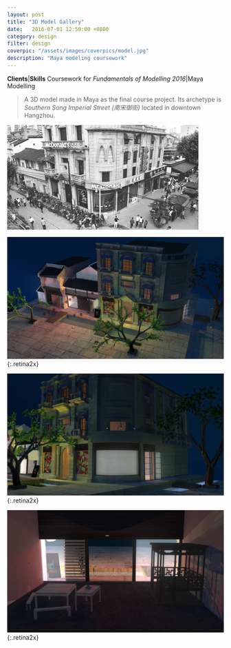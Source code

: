 ```yaml
---
layout: post
title: "3D Model Gallery"
date:   2016-07-01 12:50:00 +0800
category: design
filter: design
coverpic: "/assets/images/coverpics/model.jpg"
description: "Maya modeling coursework"
---
```


**Clients**|**Skills**
Coursework for *Fundamentals of Modelling 2016*|Maya Modelling

>A 3D model made in Maya as the final course project. Its archetype is *Southern Song Imperial Street (南宋御街)* located in downtown Hangzhou.



![Aaron Swartz](/assets/images/model_archetype.png)

![image@2x](/assets/images/model_overview.jpg){:.retina2x}

![image@2x](/assets/images/model_midview.jpg){:.retina2x}

![image@2x](/assets/images/model_insideview.jpg){:.retina2x}